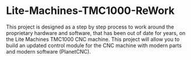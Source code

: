 # Lite-Machines-TMC1000-ReWork
This project is designed as a step by step process to work around the proprietary hardware and software, that has been out of date for years, on the Lite Machines TMC1000 CNC machine. This project will allow you to build an updated control module for the CNC machine with modern parts and modern software (PlanetCNC).
